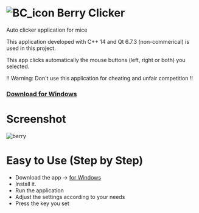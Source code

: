 # ![BC_icon](https://github.com/user-attachments/assets/cf113c03-30ed-4afa-b720-636077001cbf) Berry Clicker

Auto clicker application for mice

This application developed with C++ 14 and Qt 6.7.3 (non-commerical) is used in this project.

This app clicks automatically the mouse buttons (left, right or both) you selected.

!! Warning: Don't use this application for cheating and unfair competition !!

### [Download for Windows](https://github.com/Movansha/berry-clicker/releases/latest)

# Screenshot
![berry](https://github.com/user-attachments/assets/39bc5ed1-1119-4df5-add0-4cc268e25491)


# Easy to Use (Step by Step)
- Download the app -> [for Windows](https://github.com/Movansha/berry-clicker/releases/latest)
- Install it.
- Run the application
- Adjust the settings according to your needs
- Press the key you set
